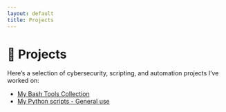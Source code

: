 ```yaml
---
layout: default
title: Projects
---
```


# 🧪 Projects

Here’s a selection of cybersecurity, scripting, and automation projects I’ve worked on:
- [My Bash Tools Collection](/Bash-Tools/)
- [My Python scripts - General use](/Cybersecurity-Portfolio/Python.html)